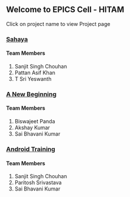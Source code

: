 ## Welcome to EPICS Cell - HITAM

Click on project name to view Project page

### [Sahaya](/sahaya/)

#### Team Members

1. Sanjit Singh Chouhan
2. Pattan Asif Khan
3. T Sri Yeswanth

### [A New Beginning](/a-new-beginning/)

#### Team Members

1. Biswajeet Panda
2. Akshay Kumar
3. Sai Bhavani Kumar


### [Android Training](/AndroidTraining)

#### Team Members

1. Sanjit Singh Chouhan
2. Paritosh Srivastava
3. Sai Bhavani Kumar